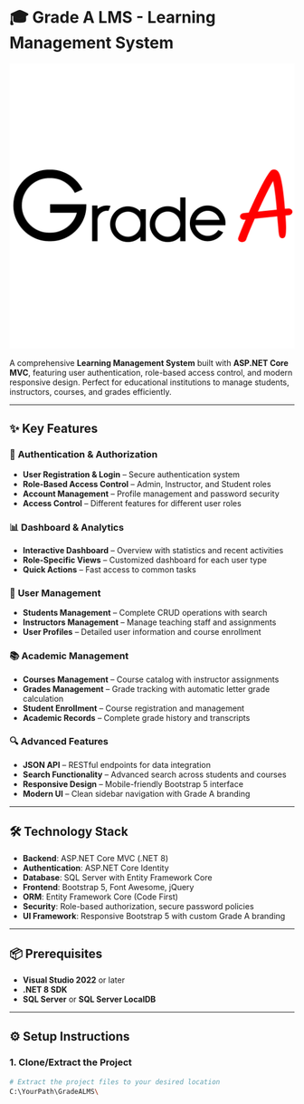 # 🎓 Grade A LMS - Learning Management System

![Grade A Logo](wwwroot/images/logo.png)

A comprehensive **Learning Management System** built with **ASP.NET Core MVC**, featuring user authentication, role-based access control, and modern responsive design. Perfect for educational institutions to manage students, instructors, courses, and grades efficiently.

---

## ✨ Key Features

### 🔐 **Authentication & Authorization**
- **User Registration & Login** – Secure authentication system  
- **Role-Based Access Control** – Admin, Instructor, and Student roles  
- **Account Management** – Profile management and password security  
- **Access Control** – Different features for different user roles  

### 📊 **Dashboard & Analytics**
- **Interactive Dashboard** – Overview with statistics and recent activities  
- **Role-Specific Views** – Customized dashboard for each user type  
- **Quick Actions** – Fast access to common tasks  

### 👥 **User Management**
- **Students Management** – Complete CRUD operations with search  
- **Instructors Management** – Manage teaching staff and assignments  
- **User Profiles** – Detailed user information and course enrollment  

### 📚 **Academic Management**
- **Courses Management** – Course catalog with instructor assignments  
- **Grades Management** – Grade tracking with automatic letter grade calculation  
- **Student Enrollment** – Course registration and management  
- **Academic Records** – Complete grade history and transcripts  

### 🔍 **Advanced Features**
- **JSON API** – RESTful endpoints for data integration  
- **Search Functionality** – Advanced search across students and courses  
- **Responsive Design** – Mobile-friendly Bootstrap 5 interface  
- **Modern UI** – Clean sidebar navigation with Grade A branding  

---

## 🛠️ Technology Stack
- **Backend**: ASP.NET Core MVC (.NET 8)  
- **Authentication**: ASP.NET Core Identity  
- **Database**: SQL Server with Entity Framework Core  
- **Frontend**: Bootstrap 5, Font Awesome, jQuery  
- **ORM**: Entity Framework Core (Code First)  
- **Security**: Role-based authorization, secure password policies  
- **UI Framework**: Responsive Bootstrap 5 with custom Grade A branding  

---

## 📦 Prerequisites
- **Visual Studio 2022** or later  
- **.NET 8 SDK**  
- **SQL Server** or **SQL Server LocalDB**  

---

## ⚙️ Setup Instructions

### 1. Clone/Extract the Project
```bash
# Extract the project files to your desired location
C:\YourPath\GradeALMS\
